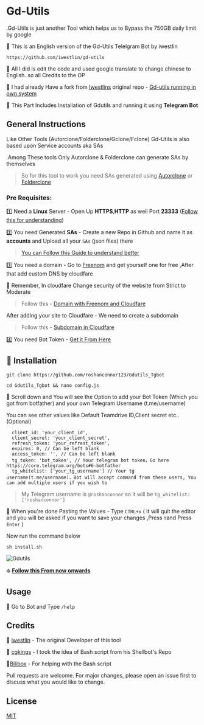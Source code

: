 # Gd-Utils

.Gd-Utils is just another Tool which helps us to Bypass the 750GB daily limit by google

🌟 This is an English version of the Gd-Utils Telelgram Bot by iwestlin

    https://github.com/iwestlin/gd-utils
 
🌟 All I did is edit the code and used google translate to change chinese to English..so all Credits to the OP

🌟 I had already Have a fork from [Iwestlins](https://github.com/iwestlin) original repo - [Gd-utils running in own system](https://github.com/roshanconnor123/gd-utils)

🌟 This Part Includes Installation of Gdutils and running it using **Telegram Bot**
## General Instructions
Like Other Tools (Autorclone/Folderclone/Gclone/Fclone)  Gd-Utils is also based upon Service accounts aka SAs

.Among These tools Only Autorclone & Folderclone can generate SAs by themselves
>So for this tool to work you need SAs generated using [Autorclone](https://github.com/xyou365/AutoRclone) or [Folderclone](https://github.com/Spazzlo/folderclone)
### Pre Requisites:

1️⃣ Need a **Linux** Server - Open Up **HTTPS**,**HTTP** as well Port **23333**  ([Follow this for understanding](https://www.cyberciti.biz/faq/how-to-open-firewall-port-on-ubuntu-linux-12-04-14-04-lts/))

2️⃣ You need Generated **SAs** - Create a new Repo in Github and name it as **accounts** and Upload all your `SAs` (json files) there
>[You can Follow this Guide to understand better](https://telegra.ph/Uploading-Service-Accounts-to-Github-07-09)

3️⃣ You need a domain - Go to [Freenom](https://my.freenom.com/) and get yourself one for free ,After that add custom DNS by cloudfare

🚩 Remember, In cloudfare Change security of the website from Strict to Moderate

>Follow this - [Domain with Freenom and Cloudfare](https://dev.to/hieplpvip/get-a-free-domain-with-freenom-and-cloudflare-k1j#:~:text=Step%201%3A%20Go%20to%20https%3A%2F%2Fwww.cloudflare.com,Free%20and%20click%20Confirm%20plan.)

After adding your site to Cloudfare - We need to create a subdomain
>Follow this - [Subdomain in Cloudfare](https://telegra.ph/Creating-a-Subdomain-in-Cloudfare-08-05)

4️⃣ You need Bot Token - [Get it From Here](https://t.me/botfather)

## 🔳 Installation
```
git clone https://github.com/roshanconnor123/Gdutils_Tgbot
```
```
cd Gdutils_Tgbot && nano config.js
```
🔷 Scroll down and You will see the Option to add your Bot Token (Which you got from botfather) and your own Telegram Username (t.me/username)

You can see other values like Default Teamdrive ID,Client secret etc..(Optional)
```
  client_id: 'your_client_id',
  client_secret: 'your_client_secret',
  refresh_token: 'your_refrest_token',
  expires: 0, // Can be left blank
  access_token: '', // Can be left blank
  tg_token: 'bot_token', // Your telegram bot token，Go here https://core.telegram.org/bots#6-botfather
  tg_whitelist: ['your_tg_username'] // Your tg username(t.me/username)，Bot will accept command from these users, You can add multiple users if you wish to
```
>My Telegram username is `@roshanconnor` so it will be `tg_whitelist: ['roshanconnor']`
  
🔷 When you're done Pasting the Values - Type `CTRL+x` ( It will quit the editor and you will be asked if you want to save your changes ,Press `Y`and Press `Enter` )

Now run the command below 
```
sh install.sh
```
![Gdutils](https://i.ibb.co/K9FJxJW/Screenshot-759.png)

❄️ **[Follow this From now onwards](https://telegra.ph/Gdutils-Tg-Bot-08-07)**

## Usage
🔷 Go to Bot and Type `/help`
## Credits
👏 [iwestlin](https://github.com/iwestlin) - The original Developer of this tool

👏 [cgkings](https://github.com/cgkings) - I took the idea of Bash script from his Shellbot's Repo

👏[Bilibox](https://github.com/Bilibox) - For helping with the Bash script

Pull requests are welcome. For major changes, please open an issue first to discuss what you would like to change.


## License
[MIT](https://choosealicense.com/licenses/mit/)
